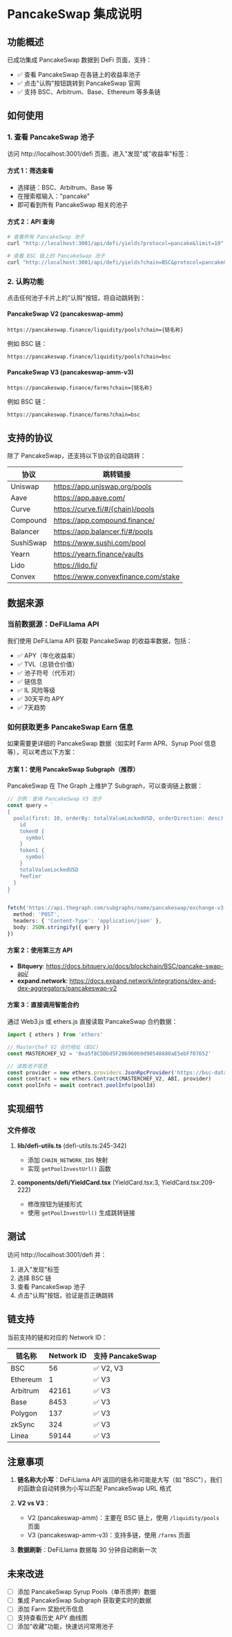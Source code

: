 # PancakeSwap 集成说明

## 功能概述

已成功集成 PancakeSwap 数据到 DeFi 页面，支持：
- ✅ 查看 PancakeSwap 在各链上的收益率池子
- ✅ 点击"认购"按钮跳转到 PancakeSwap 官网
- ✅ 支持 BSC、Arbitrum、Base、Ethereum 等多条链

## 如何使用

### 1. 查看 PancakeSwap 池子

访问 http://localhost:3001/defi 页面，进入"发现"或"收益率"标签：

#### 方式 1：筛选查看
- 选择链：BSC、Arbitrum、Base 等
- 在搜索框输入："pancake"
- 即可看到所有 PancakeSwap 相关的池子

#### 方式 2：API 查询
```bash
# 查看所有 PancakeSwap 池子
curl "http://localhost:3001/api/defi/yields?protocol=pancake&limit=10"

# 查看 BSC 链上的 PancakeSwap 池子
curl "http://localhost:3001/api/defi/yields?chain=BSC&protocol=pancake&limit=10"
```

### 2. 认购功能

点击任何池子卡片上的"认购"按钮，将自动跳转到：

#### PancakeSwap V2 (pancakeswap-amm)
```
https://pancakeswap.finance/liquidity/pools?chain={链名称}
```
例如 BSC 链：
```
https://pancakeswap.finance/liquidity/pools?chain=bsc
```

#### PancakeSwap V3 (pancakeswap-amm-v3)
```
https://pancakeswap.finance/farms?chain={链名称}
```
例如 BSC 链：
```
https://pancakeswap.finance/farms?chain=bsc
```

## 支持的协议

除了 PancakeSwap，还支持以下协议的自动跳转：

| 协议 | 跳转链接 |
|------|---------|
| Uniswap | https://app.uniswap.org/pools |
| Aave | https://app.aave.com/ |
| Curve | https://curve.fi/#/{chain}/pools |
| Compound | https://app.compound.finance/ |
| Balancer | https://app.balancer.fi/#/pools |
| SushiSwap | https://www.sushi.com/pool |
| Yearn | https://yearn.finance/vaults |
| Lido | https://lido.fi/ |
| Convex | https://www.convexfinance.com/stake |

## 数据来源

### 当前数据源：DeFiLlama API

我们使用 DeFiLlama API 获取 PancakeSwap 的收益率数据，包括：
- ✅ APY（年化收益率）
- ✅ TVL（总锁仓价值）
- ✅ 池子符号（代币对）
- ✅ 链信息
- ✅ IL 风险等级
- ✅ 30天平均 APY
- ✅ 7天趋势

### 如何获取更多 PancakeSwap Earn 信息

如果需要更详细的 PancakeSwap 数据（如实时 Farm APR、Syrup Pool 信息等），可以考虑以下方案：

#### 方案 1：使用 PancakeSwap Subgraph（推荐）

PancakeSwap 在 The Graph 上维护了 Subgraph，可以查询链上数据：

```typescript
// 示例：查询 PancakeSwap V3 池子
const query = `
{
  pools(first: 10, orderBy: totalValueLockedUSD, orderDirection: desc) {
    id
    token0 {
      symbol
    }
    token1 {
      symbol
    }
    totalValueLockedUSD
    feeTier
  }
}
`

fetch('https://api.thegraph.com/subgraphs/name/pancakeswap/exchange-v3-bsc', {
  method: 'POST',
  headers: { 'Content-Type': 'application/json' },
  body: JSON.stringify({ query })
})
```

#### 方案 2：使用第三方 API

- **Bitquery**: https://docs.bitquery.io/docs/blockchain/BSC/pancake-swap-api/
- **expand.network**: https://docs.expand.network/integrations/dex-and-dex-aggregators/pancakeswap-v2

#### 方案 3：直接调用智能合约

通过 Web3.js 或 ethers.js 直接读取 PancakeSwap 合约数据：

```typescript
import { ethers } from 'ethers'

// MasterChef V2 合约地址 (BSC)
const MASTERCHEF_V2 = '0xa5f8C5Dbd5F286960b9d90548680aE5ebFf07652'

// 读取池子信息
const provider = new ethers.providers.JsonRpcProvider('https://bsc-dataseed.binance.org/')
const contract = new ethers.Contract(MASTERCHEF_V2, ABI, provider)
const poolInfo = await contract.poolInfo(poolId)
```

## 实现细节

### 文件修改

1. **lib/defi-utils.ts** (defi-utils.ts:245-342)
   - 添加 `CHAIN_NETWORK_IDS` 映射
   - 实现 `getPoolInvestUrl()` 函数

2. **components/defi/YieldCard.tsx** (YieldCard.tsx:3, YieldCard.tsx:209-222)
   - 修改按钮为链接形式
   - 使用 `getPoolInvestUrl()` 生成跳转链接

## 测试

访问 http://localhost:3001/defi 并：
1. 进入"发现"标签
2. 选择 BSC 链
3. 查看 PancakeSwap 池子
4. 点击"认购"按钮，验证是否正确跳转

## 链支持

当前支持的链和对应的 Network ID：

| 链名称 | Network ID | 支持 PancakeSwap |
|--------|-----------|-----------------|
| BSC | 56 | ✅ V2, V3 |
| Ethereum | 1 | ✅ V3 |
| Arbitrum | 42161 | ✅ V3 |
| Base | 8453 | ✅ V3 |
| Polygon | 137 | ✅ V3 |
| zkSync | 324 | ✅ V3 |
| Linea | 59144 | ✅ V3 |

## 注意事项

1. **链名称大小写**：DeFiLlama API 返回的链名称可能是大写（如 "BSC"），我们的函数会自动转换为小写以匹配 PancakeSwap URL 格式

2. **V2 vs V3**：
   - V2 (pancakeswap-amm)：主要在 BSC 链上，使用 `/liquidity/pools` 页面
   - V3 (pancakeswap-amm-v3)：支持多链，使用 `/farms` 页面

3. **数据刷新**：DeFiLlama 数据每 30 分钟自动刷新一次

## 未来改进

- [ ] 添加 PancakeSwap Syrup Pools（单币质押）数据
- [ ] 集成 PancakeSwap Subgraph 获取更实时的数据
- [ ] 添加 Farm 奖励代币信息
- [ ] 支持查看历史 APY 曲线图
- [ ] 添加"收藏"功能，快速访问常用池子
